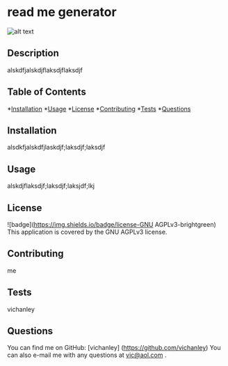 # read me generator

  ![alt text](https://img.shields.io/static/v1?label=licence&message=GNU%20AGPLv3&color=GREEN)

  ## Description 
  alskdfjalskdjflaksdjflaksdjf

  ## Table of Contents 
  *[Installation](#Installation)
  *[Usage](#Usage)
  *[License](#License)
  *[Contributing](#Contributing)
  *[Tests](#Tests)
  *[Questions](#Questions)

  ## Installation 
  alsdkfjalskdfjlaskdjf;laksdjf;laksdjf

  ## Usage 
  alskdjflaksdjf;laksdjf;laksjdf;lkj

  ## License 
  ![badge](https://img.shields.io/badge/license-GNU AGPLv3-brightgreen)
  <br />
  This application is covered by the GNU AGPLv3 license. 

  ## Contributing 
  me

  ## Tests 
  vichanley
  
  ## Questions 
  You can find me on GitHub: [vichanley] (https://github.com/vichanley)
  You can also e-mail me with any questions at vic@aol.com .
